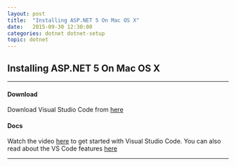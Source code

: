 ```yaml
---
layout: post
title:  "Installing ASP.NET 5 On Mac OS X"
date:   2015-09-30 12:30:00
categories: dotnet dotnet-setup
topic: dotnet
---
```


## Installing ASP.NET 5 On Mac OS X

<hr>

#### Download

  <p>Download Visual Studio Code from <a href="https://code.visualstudio.com/Download">here</a></p>

#### Docs

  <p>Watch the video <a href="https://code.visualstudio.com/Docs/?dv=osx">here</a> to get started with Visual Studio Code. You can also read about the VS Code features <a href="https://code.visualstudio.com/Docs/editor/codebasics">here</a></p>


<hr>


